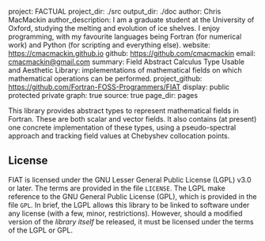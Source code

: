 project: FACTUAL
project_dir: ./src
output_dir: ./doc
author: Chris MacMackin
author_description: I am a graduate student at the University of Oxford, studying the melting and evolution of ice shelves. I enjoy programming, with my favourite languages being Fortran (for numerical work) and Python (for scripting and everything else).
website: https://cmacmackin.github.io
github: https://github.com/cmacmackin
email: cmacmackin@gmail.com
summary: Field Abstract Calculus Type Usable and Aesthetic Library: 
	 implementations of mathematical fields on which mathematical operations
	 can be performed.
project_github: https://github.com/Fortran-FOSS-Programmers/FIAT
display: public
         protected
	 private
graph: true
source: true
page_dir: pages

This library provides abstract types to represent mathematical fields
in Fortran. These are both scalar and vector fields. It also contains
(at present) one concrete implementation of these types, using a
pseudo-spectral approach and tracking field values at Chebyshev 
collocation points.

## License
FIAT is licensed under the GNU Lesser General Public License (LGPL) v3.0 or
later. The terms are provided in the file `LICENSE`. The LGPL make reference
to the GNU General Public License (GPL), which is provided in the file `GPL`.
In brief, the LGPL allows this library to be linked to software under any
license (with a few, minor, restrictions). However, should a modified version
of the _library itself_ be released, it must be licensed under the terms of
the LGPL or GPL.


